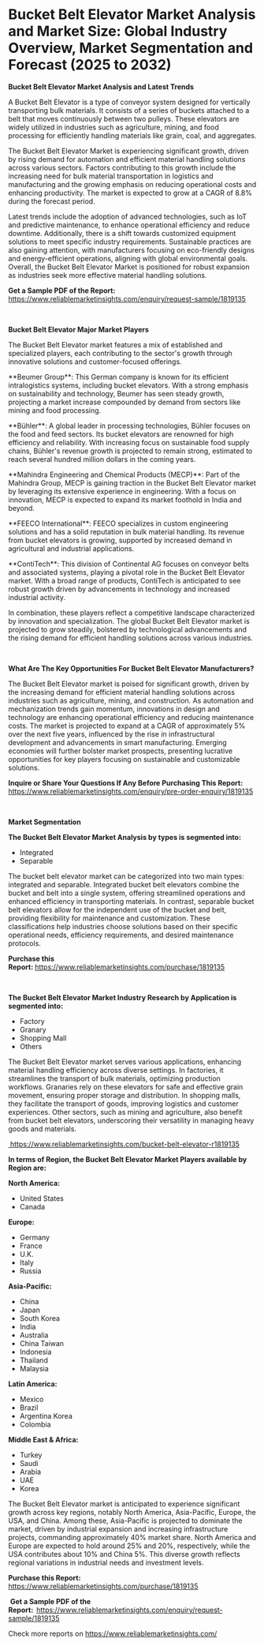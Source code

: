 <p><h1>Bucket Belt Elevator Market Analysis and Market Size: Global Industry Overview, Market Segmentation and Forecast (2025 to 2032)</h1></p><p><strong>Bucket Belt Elevator Market Analysis and Latest Trends</strong></p>
<p><p>A Bucket Belt Elevator is a type of conveyor system designed for vertically transporting bulk materials. It consists of a series of buckets attached to a belt that moves continuously between two pulleys. These elevators are widely utilized in industries such as agriculture, mining, and food processing for efficiently handling materials like grain, coal, and aggregates.</p><p>The Bucket Belt Elevator Market is experiencing significant growth, driven by rising demand for automation and efficient material handling solutions across various sectors. Factors contributing to this growth include the increasing need for bulk material transportation in logistics and manufacturing and the growing emphasis on reducing operational costs and enhancing productivity. The market is expected to grow at a CAGR of 8.8% during the forecast period.</p><p>Latest trends include the adoption of advanced technologies, such as IoT and predictive maintenance, to enhance operational efficiency and reduce downtime. Additionally, there is a shift towards customized equipment solutions to meet specific industry requirements. Sustainable practices are also gaining attention, with manufacturers focusing on eco-friendly designs and energy-efficient operations, aligning with global environmental goals. Overall, the Bucket Belt Elevator Market is positioned for robust expansion as industries seek more effective material handling solutions.</p></p>
<p><strong>Get a Sample PDF of the Report:&nbsp;</strong> <a href="https://www.reliablemarketinsights.com/enquiry/request-sample/1819135?utm_campaign=2538&utm_medium=2&utm_source=Github&utm_content=ia&utm_term=09042025&utm_id=bucket-belt-elevator">https://www.reliablemarketinsights.com/enquiry/request-sample/1819135</a></p>
<p>&nbsp;</p>
<p><strong>Bucket Belt Elevator Major Market Players</strong></p>
<p><p>The Bucket Belt Elevator market features a mix of established and specialized players, each contributing to the sector's growth through innovative solutions and customer-focused offerings. </p><p>**Beumer Group**: This German company is known for its efficient intralogistics systems, including bucket elevators. With a strong emphasis on sustainability and technology, Beumer has seen steady growth, projecting a market increase compounded by demand from sectors like mining and food processing.</p><p>**Bühler**: A global leader in processing technologies, Bühler focuses on the food and feed sectors. Its bucket elevators are renowned for high efficiency and reliability. With increasing focus on sustainable food supply chains, Bühler's revenue growth is projected to remain strong, estimated to reach several hundred million dollars in the coming years.</p><p>**Mahindra Engineering and Chemical Products (MECP)**: Part of the Mahindra Group, MECP is gaining traction in the Bucket Belt Elevator market by leveraging its extensive experience in engineering. With a focus on innovation, MECP is expected to expand its market foothold in India and beyond.</p><p>**FEECO International**: FEECO specializes in custom engineering solutions and has a solid reputation in bulk material handling. Its revenue from bucket elevators is growing, supported by increased demand in agricultural and industrial applications.</p><p>**ContiTech**: This division of Continental AG focuses on conveyor belts and associated systems, playing a pivotal role in the Bucket Belt Elevator market. With a broad range of products, ContiTech is anticipated to see robust growth driven by advancements in technology and increased industrial activity.</p><p>In combination, these players reflect a competitive landscape characterized by innovation and specialization. The global Bucket Belt Elevator market is projected to grow steadily, bolstered by technological advancements and the rising demand for efficient handling solutions across various industries.</p></p>
<p>&nbsp;</p>
<p><strong>What Are The Key Opportunities For Bucket Belt Elevator Manufacturers?</strong></p>
<p><p>The Bucket Belt Elevator market is poised for significant growth, driven by the increasing demand for efficient material handling solutions across industries such as agriculture, mining, and construction. As automation and mechanization trends gain momentum, innovations in design and technology are enhancing operational efficiency and reducing maintenance costs. The market is projected to expand at a CAGR of approximately 5% over the next five years, influenced by the rise in infrastructural development and advancements in smart manufacturing. Emerging economies will further bolster market prospects, presenting lucrative opportunities for key players focusing on sustainable and customizable solutions.</p></p>
<p><strong>Inquire or Share Your Questions If Any Before Purchasing This Report:</strong> <a href="https://www.reliablemarketinsights.com/enquiry/pre-order-enquiry/1819135?utm_campaign=2538&utm_medium=2&utm_source=Github&utm_content=ia&utm_term=09042025&utm_id=bucket-belt-elevator">https://www.reliablemarketinsights.com/enquiry/pre-order-enquiry/1819135</a></p>
<p>&nbsp;</p>
<p><strong>Market Segmentation</strong></p>
<p><strong>The Bucket Belt Elevator Market Analysis by types is segmented into:</strong></p>
<p><ul><li>Integrated</li><li>Separable</li></ul></p>
<p><p>The bucket belt elevator market can be categorized into two main types: integrated and separable. Integrated bucket belt elevators combine the bucket and belt into a single system, offering streamlined operations and enhanced efficiency in transporting materials. In contrast, separable bucket belt elevators allow for the independent use of the bucket and belt, providing flexibility for maintenance and customization. These classifications help industries choose solutions based on their specific operational needs, efficiency requirements, and desired maintenance protocols.</p></p>
<p><strong>Purchase this Report:&nbsp;</strong><a href="https://www.reliablemarketinsights.com/purchase/1819135?utm_campaign=2538&utm_medium=2&utm_source=Github&utm_content=ia&utm_term=09042025&utm_id=bucket-belt-elevator">https://www.reliablemarketinsights.com/purchase/1819135</a></p>
<p>&nbsp;</p>
<p><strong>The Bucket Belt Elevator Market Industry Research by Application is segmented into:</strong></p>
<p><ul><li>Factory</li><li>Granary</li><li>Shopping Mall</li><li>Others</li></ul></p>
<p><p>The Bucket Belt Elevator market serves various applications, enhancing material handling efficiency across diverse settings. In factories, it streamlines the transport of bulk materials, optimizing production workflows. Granaries rely on these elevators for safe and effective grain movement, ensuring proper storage and distribution. In shopping malls, they facilitate the transport of goods, improving logistics and customer experiences. Other sectors, such as mining and agriculture, also benefit from bucket belt elevators, underscoring their versatility in managing heavy goods and materials.</p></p>
<p><a href="https://www.reliablemarketinsights.com/bucket-belt-elevator-r1819135?utm_campaign=2538&utm_medium=2&utm_source=Github&utm_content=ia&utm_term=09042025&utm_id=bucket-belt-elevator">&nbsp;https://www.reliablemarketinsights.com/bucket-belt-elevator-r1819135</a></p>
<p><strong>In terms of Region, the Bucket Belt Elevator Market Players available by Region are:</strong></p>
<p>
    <p> <strong> North America: </strong>
        <ul>
            <li>United States</li>
            <li>Canada</li>
        </ul>
        </p> 
    <p> <strong> Europe: </strong>
        <ul>
            <li>Germany</li>
            <li>France</li>
            <li>U.K.</li>
            <li>Italy</li>
            <li>Russia</li>
        </ul>
        </p> 
    <p> <strong> Asia-Pacific: </strong>
        <ul>
            <li>China</li>
            <li>Japan</li>
            <li>South Korea</li>
            <li>India</li>
            <li>Australia</li>
            <li>China Taiwan</li>
            <li>Indonesia</li>
            <li>Thailand</li>
            <li>Malaysia</li>
        </ul>
        </p> 
    <p> <strong> Latin America: </strong>
        <ul>
            <li>Mexico</li>
            <li>Brazil</li>
            <li>Argentina Korea</li>
            <li>Colombia</li>
        </ul>
        </p> 
    <p> <strong> Middle East & Africa: </strong>
        <ul>
            <li>Turkey</li>
            <li>Saudi</li>
            <li>Arabia</li>
            <li>UAE</li>
            <li>Korea</li>
        </ul>
    </p>
    </p>
<p><p>The Bucket Belt Elevator market is anticipated to experience significant growth across key regions, notably North America, Asia-Pacific, Europe, the USA, and China. Among these, Asia-Pacific is projected to dominate the market, driven by industrial expansion and increasing infrastructure projects, commanding approximately 40% market share. North America and Europe are expected to hold around 25% and 20%, respectively, while the USA contributes about 10% and China 5%. This diverse growth reflects regional variations in industrial needs and investment levels.</p></p>
<p><strong>Purchase this Report: </strong><a href="https://www.reliablemarketinsights.com/purchase/1819135?utm_campaign=2538&utm_medium=2&utm_source=Github&utm_content=ia&utm_term=09042025&utm_id=bucket-belt-elevator">https://www.reliablemarketinsights.com/purchase/1819135</a></p>
<p>&nbsp;<strong>Get a Sample PDF of the Report:&nbsp;&nbsp;</strong><a href="https://www.reliablemarketinsights.com/enquiry/request-sample/1819135?utm_campaign=2538&utm_medium=2&utm_source=Github&utm_content=ia&utm_term=09042025&utm_id=bucket-belt-elevator">https://www.reliablemarketinsights.com/enquiry/request-sample/1819135</a></p>
<p><strong></strong></p>
<p>Check more reports on <a href="https://www.reliablemarketinsights.com/?utm_campaign=2538&utm_medium=2&utm_source=Github&utm_content=ia&utm_term=09042025&utm_id=bucket-belt-elevator">https://www.reliablemarketinsights.com/</a></p>
